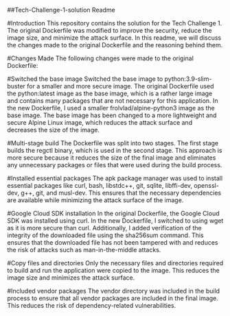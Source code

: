 ##Tech-Challenge-1-solution Readme

#Introduction
This repository contains the solution for the Tech Challenge 1. The original Dockerfile was modified to improve the security, reduce the image size, and minimize the attack surface. In this readme, we will discuss the changes made to the original Dockerfile and the reasoning behind them.

#Changes Made
The following changes were made to the original Dockerfile:

#Switched the base image
Switched the base image to python:3.9-slim-buster for a smaller and more secure image.
The original Dockerfile used the python:latest image as the base image, which is a rather large image and contains many packages that are not necessary for this application. In the new Dockerfile, I used a smaller frolvlad/alpine-python3 image as the base image. The base image has been changed to a more lightweight and secure Alpine Linux image, which reduces the attack surface and decreases the size of the image.

#Multi-stage build
The Dockerfile was split into two stages. The first stage builds the regctl binary, which is used in the second stage. This approach is more secure because it reduces the size of the final image and eliminates any unnecessary packages or files that were used during the build process.

#Installed essential packages
The apk package manager was used to install essential packages like curl, bash, libstdc++, git, sqlite, libffi-dev, openssl-dev, g++, git, and musl-dev. This ensures that the necessary dependencies are available while minimizing the attack surface of the image.

#Google Cloud SDK installation
In the original Dockerfile, the Google Cloud SDK was installed using curl. In the new Dockerfile, I switched to using wget as it is more secure than curl. Additionally, I added verification of the integrity of the downloaded file using the sha256sum command. This ensures that the downloaded file has not been tampered with and reduces the risk of attacks such as man-in-the-middle attacks.

#Copy files and directories
Only the necessary files and directories required to build and run the application were copied to the image. This reduces the image size and minimizes the attack surface.

#Included vendor packages
The vendor directory was included in the build process to ensure that all vendor packages are included in the final image. This reduces the risk of dependency-related vulnerabilities.
